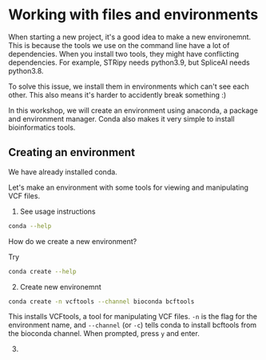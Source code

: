 # Working with files and environments

When starting a new project, it's a good idea to make a new environemnt. This is because the tools we use on the command line have a lot of dependencies. When you install two tools, they might have conflicting dependencies. For example, STRipy needs python3.9, but SpliceAI needs python3.8.

To solve this issue, we install them in environments which can't see each other. This also means it's harder to accidently break something :)

In this workshop, we will create an environment using anaconda, a package and environment manager. Conda also makes it very simple to install bioinformatics tools.

## Creating an environment

We have already installed conda.

Let's make an environment with some tools for viewing and manipulating VCF files.

1. See usage instructions

```bash
conda --help
```

   How do we create a new environment?

   Try

```bash
conda create --help
```

2. Create new environemnt

```bash
conda create -n vcftools --channel bioconda bcftools
```
   This installs VCFtools, a tool for manipulating VCF files.
   `-n` is the flag for the environment name, and `--channel` (or `-c`) tells conda to install bcftools from the bioconda channel.
   When prompted, press `y` and enter.

3. 
